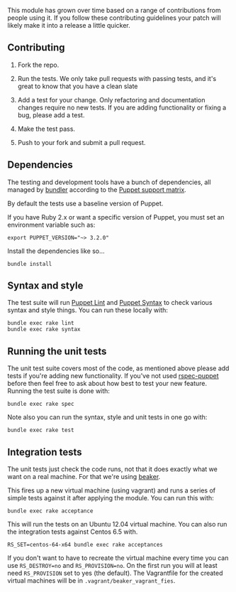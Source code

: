 This module has grown over time based on a range of contributions from
people using it. If you follow these contributing guidelines your patch
will likely make it into a release a little quicker.


## Contributing

1. Fork the repo.

2. Run the tests. We only take pull requests with passing tests, and
   it's great to know that you have a clean slate

3. Add a test for your change. Only refactoring and documentation
   changes require no new tests. If you are adding functionality
   or fixing a bug, please add a test.

4. Make the test pass.

5. Push to your fork and submit a pull request.


## Dependencies

The testing and development tools have a bunch of dependencies,
all managed by [bundler](http://bundler.io/) according to the
[Puppet support matrix](http://docs.puppetlabs.com/guides/platforms.html#ruby-versions).

By default the tests use a baseline version of Puppet.

If you have Ruby 2.x or want a specific version of Puppet,
you must set an environment variable such as:

    export PUPPET_VERSION="~> 3.2.0"

Install the dependencies like so...

    bundle install

## Syntax and style

The test suite will run [Puppet Lint](http://puppet-lint.com/) and
[Puppet Syntax](https://github.com/gds-operations/puppet-syntax) to
check various syntax and style things. You can run these locally with:

    bundle exec rake lint
    bundle exec rake syntax

## Running the unit tests

The unit test suite covers most of the code, as mentioned above please
add tests if you're adding new functionality. If you've not used
[rspec-puppet](http://rspec-puppet.com/) before then feel free to ask
about how best to test your new feature. Running the test suite is done
with:

    bundle exec rake spec

Note also you can run the syntax, style and unit tests in one go with:

    bundle exec rake test

## Integration tests

The unit tests just check the code runs, not that it does exactly what
we want on a real machine. For that we're using
[beaker](https://github.com/puppetlabs/beaker).

This fires up a new virtual machine (using vagrant) and runs a series of
simple tests against it after applying the module. You can run this
with:

    bundle exec rake acceptance

This will run the tests on an Ubuntu 12.04 virtual machine. You can also
run the integration tests against Centos 6.5 with.

    RS_SET=centos-64-x64 bundle exec rake acceptances

If you don't want to have to recreate the virtual machine every time you
can use `RS_DESTROY=no` and `RS_PROVISION=no`. On the first run you will
at least need `RS_PROVISION` set to yes (the default). The Vagrantfile
for the created virtual machines will be in `.vagrant/beaker_vagrant_fies`.

